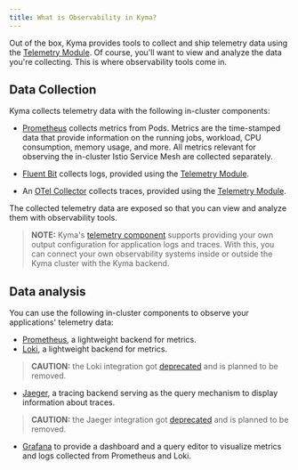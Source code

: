 ```yaml
---
title: What is Observability in Kyma?
---
```


Out of the box, Kyma provides tools to collect and ship telemetry data using the [Telemetry Module](../telemetry/README.md). Of course, you'll want to view and analyze the data you're collecting. This is where observability tools come in.

## Data Collection

Kyma collects telemetry data with the following in-cluster components:

- [Prometheus](https://prometheus.io/docs/introduction) collects metrics from Pods. Metrics are the time-stamped data that provide information on the running jobs, workload, CPU consumption, memory usage, and more. All metrics relevant for observing the in-cluster Istio Service Mesh are collected separately.

- [Fluent Bit](https://fluentbit.io/) collects logs, provided using the [Telemetry Module](../telemetry/README.md).

- An [OTel Collector](https://opentelemetry.io/docs/collector/) collects traces, provided using the [Telemetry Module](../telemetry/README.md).

The collected telemetry data are exposed so that you can view and analyze them with observability tools.

> **NOTE:** Kyma's [telemetry component](../telemetry/README.md) supports providing your own output configuration for application logs and traces. With this, you can connect your own observability systems inside or outside the Kyma cluster with the Kyma backend.

## Data analysis

You can use the following in-cluster components to observe your applications' telemetry data:

- [Prometheus](https://prometheus.io/docs/introduction), a lightweight backend for metrics.
- [Loki](https://grafana.com/oss/loki/), a lightweight backend for metrics. 
> **CAUTION:** the Loki integration got [deprecated](https://kyma-project.io/blog/2022/11/2/loki-deprecation/) and is planned to be removed.
- [Jaeger](https://www.jaegertracing.io/docs/), a tracing backend serving as the query mechanism to display information about traces.
> **CAUTION:** the Jaeger integration got [deprecated](https://kyma-project.io/blog/jaeger-deprecation) and is planned to be removed.
- [Grafana](https://grafana.com/docs/guides/getting_started/) to provide a dashboard and a query editor to visualize metrics and logs collected from Prometheus and Loki.
